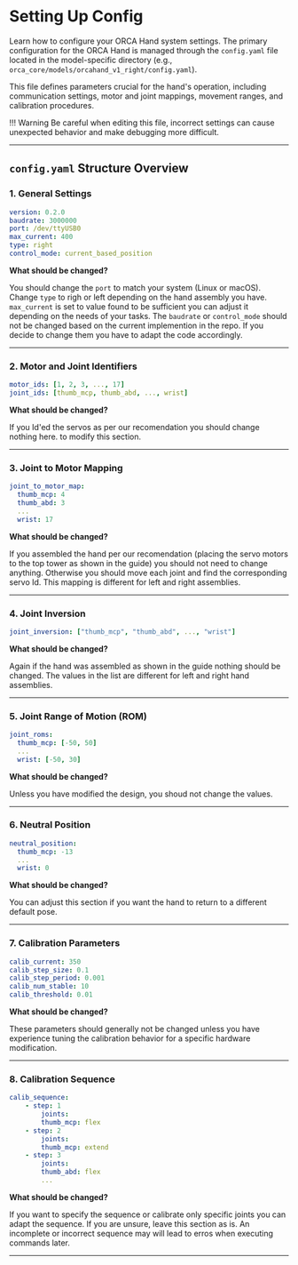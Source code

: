 # Setting Up Config

Learn how to configure your ORCA Hand system settings. The primary configuration for the ORCA Hand is managed through the `config.yaml` file located in the model-specific directory (e.g., `orca_core/models/orcahand_v1_right/config.yaml`).

This file defines parameters crucial for the hand's operation, including communication settings, motor and joint mappings, movement ranges, and calibration procedures.

!!! Warning
    Be careful when editing this file, incorrect settings can cause unexpected behavior and make debugging more difficult.

---

## `config.yaml` Structure Overview

### 1. General Settings

```yaml
version: 0.2.0
baudrate: 3000000
port: /dev/ttyUSB0
max_current: 400
type: right
control_mode: current_based_position
```

**What should be changed?**

You should change the `port` to match your system (Linux or macOS). Change `type` to righ or left depending on the hand assembly you have. `max_current` is set to value found to be sufficient you can adjust it depending on the needs of your tasks. The `baudrate` or `control_mode` should not be changed based on the current implemention in the repo. If you decide to change them you have to adapt the code accordingly. 

---

### 2. Motor and Joint Identifiers

```yaml
motor_ids: [1, 2, 3, ..., 17]
joint_ids: [thumb_mcp, thumb_abd, ..., wrist]
```

**What should be changed?**

If you Id'ed the servos as per our recomendation you should change nothing here.
to modify this section. 

---

### 3. Joint to Motor Mapping

```yaml
joint_to_motor_map:
  thumb_mcp: 4
  thumb_abd: 3
  ...
  wrist: 17
```

**What should be changed?**

If you assembled the hand per our recomendation (placing the servo motors to the top tower as shown in the guide) you should not need to change anything. Otherwise you should move each joint and find the corresponding servo Id. This mapping is different for left and right assemblies. 

---

### 4. Joint Inversion

```yaml
joint_inversion: ["thumb_mcp", "thumb_abd", ..., "wrist"]
```

**What should be changed?**

Again if the hand was assembled as shown in the guide nothing should be changed. The values in the list are different for left and right hand assemblies.

---

### 5. Joint Range of Motion (ROM)

```yaml
joint_roms:
  thumb_mcp: [-50, 50]
  ...
  wrist: [-50, 30]
```

**What should be changed?**

Unless you have modified the design, you shoud not change the values.

---

### 6. Neutral Position

```yaml
neutral_position:
  thumb_mcp: -13
  ...
  wrist: 0
```

**What should be changed?**

You can adjust this section if you want the hand to return to a different default pose.

---

### 7. Calibration Parameters

```yaml
calib_current: 350
calib_step_size: 0.1
calib_step_period: 0.001
calib_num_stable: 10
calib_threshold: 0.01
```

**What should be changed?**

These parameters should generally not be changed unless you have experience tuning the calibration behavior for a specific hardware modification.

---

### 8. Calibration Sequence

```yaml
calib_sequence:
    - step: 1
        joints:
        thumb_mcp: flex
    - step: 2
        joints:
        thumb_mcp: extend
    - step: 3
        joints:
        thumb_abd: flex
        ...
```

**What should be changed?**

If you want to specify the sequence or calibrate only specific joints you can adapt the sequence. If you are unsure, leave this section as is. An incomplete or incorrect sequence may will lead to erros when executing commands later.

---